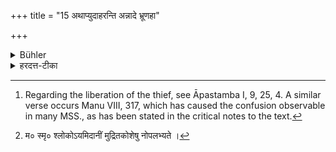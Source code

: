 +++
title = "15 अथाप्युदाहरन्ति अन्नादे भ्रूणहा"

+++

<details><summary>Bühler</summary>

15. Now (in confirmation of this) they quote (the following verse): 'The murderer of a Brāhmaṇa learned in the Veda heaps his guilt on his guest, an innocent man on his calumniator, a thief set at liberty on the king, and the petitioner on him who makes false promises.' [^7] 


[^7]:  Regarding the liberation of the thief, see Āpastamba I, 9, 25, 4. A similar verse occurs Manu VIII, 317, which has caused the confusion observable in many MSS., as has been stated in the critical notes to the text.
</details>

<details><summary>हरदत्त-टीका</summary>

## सूत्रम्
अन्नादे भ्रूणहा मार्ष्टि अनेना अभिशंसति ।  
स्तेनः प्रमुक्तो राजनि याचन्ननृतसङ्करे ॥ इति ॥१५॥  
### प्रस्तावः
अथाऽप्युदाहरन्ति—  
### टिप्पनी
षडङ्गस्य वेदस्याऽध्येता भ्रूणः । तं यो हतवान् स भ्रूणहा । सोऽन्नादे मार्ष्टि लिम्पति । किम् ? प्रकरणादेन इति गम्यते । भ्रूणघ्नो योऽन्नमत्ति तस्मिंस्तदेन' संक्रामति । तस्मात्तस्योद्यतमप्यभोज्यमिति प्रकरणसङ्गतः पादः । इतरत् पुराणश्लोके पठ्यमाने पठितम् । अनेनसं योऽभिशंसति मिथ्यैव ब्रूते- इदं त्वया कृतमिति । स तस्मिन्नभिशंसति तदेनो मार्ष्टि। मनुस्तु—  
[^१]पतितं पतितेत्युक्त्वा चोरं चोरेति वा पुनः।  
वचनात्तुल्यदोषस्स्यान्मिथ्या द्विर्दोषभाग्भवेत् ॥  
इति द्वैगुण्यमाह । तदभ्यासे द्रष्टव्यम् । स्तेनः प्रकीर्णकेश' (२५४.) इति वक्ष्यति । स एव तृतीयस्य पादस्याऽर्थः । कर्तृभेदादपौनरुक्त्यम् । सङ्करः प्रतिज्ञा प्रतिश्रवः । सत्यसङ्गर इति यथा । यः प्रतिश्रुत्य न ददाति सोऽनृतसङ्कर इति । ककारस्तु छान्दसः । तस्मिन् याचकः स्वयमेनो मार्ष्टि। तस्मात्प्रतिश्रुतं देयमिति ॥ १५ ॥   

[^१]:

    म० स्मृ० श्लोकोऽयमिदानीं मुद्रितकोशेषु नोपलभ्यते ।  


॥ इत्यापस्तम्बसूत्रवृत्तावेकोनविंशी कण्डिका ॥ १९ ॥  

इति चापस्तम्बधर्मसूत्रवृत्तौ हरदत्तमिश्रविरचितायामुज्ज्वलायां प्रथमप्रश्ने षष्ठः पटलः ॥ ६ ॥
</details>
